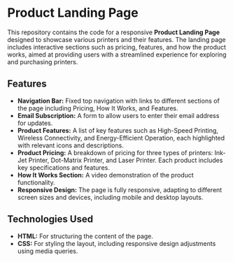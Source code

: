 # Product Landing Page

This repository contains the code for a responsive **Product Landing Page** designed to showcase various printers and their features. The landing page includes interactive sections such as pricing, features, and how the product works, aimed at providing users with a streamlined experience for exploring and purchasing printers.

## Features

- **Navigation Bar:** Fixed top navigation with links to different sections of the page including Pricing, How It Works, and Features. 
- **Email Subscription:** A form to allow users to enter their email address for updates.
- **Product Features:** A list of key features such as High-Speed Printing, Wireless Connectivity, and Energy-Efficient Operation, each highlighted with relevant icons and descriptions.
- **Product Pricing:** A breakdown of pricing for three types of printers: Ink-Jet Printer, Dot-Matrix Printer, and Laser Printer. Each product includes key specifications and features.
- **How It Works Section:** A video demonstration of the product functionality.
- **Responsive Design:** The page is fully responsive, adapting to different screen sizes and devices, including mobile and desktop layouts.

## Technologies Used

- **HTML:** For structuring the content of the page.
- **CSS:** For styling the layout, including responsive design adjustments using media queries.
